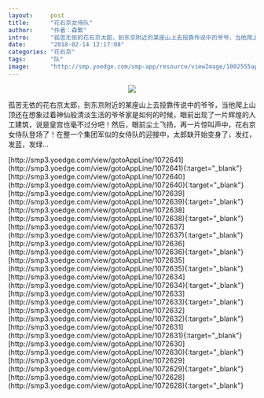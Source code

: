 ```yaml
---
layout:     post
title:      "花右京女侍队"
author:     "作者：森繁"
intro:      "孤苦无依的花右京太郎，到东京附近的某座山上去投靠传说中的爷爷，当他爬上山顶还在想象过着神仙般清淡生活的爷爷家是如何的时候，眼前出现了一片辉煌的人工建筑，说是皇宫也毫不过分吧！然后，眼前尘土飞扬，再一片惊叫声中，花右京女侍队登场了！在整一个集团军似的女侍队的迎接中，太郎缺开始变身了，发红，发蓝，发绿…"
date:       "2018-02-14 12:17:08"
categories: "花右京"
tags:       "队"
image:      "http://smp.yoedge.com/smp-app/resource/viewImage/1002555appline.png"
---
```

<div style="text-align: center">
<p><img src="http://smp.yoedge.com/smp-app/resource/viewImage/1002555appline.png"/></p>
</div>
<p class="post-meta">
<span>孤苦无依的花右京太郎，到东京附近的某座山上去投靠传说中的爷爷，当他爬上山顶还在想象过着神仙般清淡生活的爷爷家是如何的时候，眼前出现了一片辉煌的人工建筑，说是皇宫也毫不过分吧！然后，眼前尘土飞扬，再一片惊叫声中，花右京女侍队登场了！在整一个集团军似的女侍队的迎接中，太郎缺开始变身了，发红，发蓝，发绿…</span>
</p>
[http://smp3.yoedge.com/view/gotoAppLine/1072641](http://smp3.yoedge.com/view/gotoAppLine/1072641){:target="_blank"}
[http://smp3.yoedge.com/view/gotoAppLine/1072640](http://smp3.yoedge.com/view/gotoAppLine/1072640){:target="_blank"}
[http://smp3.yoedge.com/view/gotoAppLine/1072639](http://smp3.yoedge.com/view/gotoAppLine/1072639){:target="_blank"}
[http://smp3.yoedge.com/view/gotoAppLine/1072638](http://smp3.yoedge.com/view/gotoAppLine/1072638){:target="_blank"}
[http://smp3.yoedge.com/view/gotoAppLine/1072637](http://smp3.yoedge.com/view/gotoAppLine/1072637){:target="_blank"}
[http://smp3.yoedge.com/view/gotoAppLine/1072636](http://smp3.yoedge.com/view/gotoAppLine/1072636){:target="_blank"}
[http://smp3.yoedge.com/view/gotoAppLine/1072635](http://smp3.yoedge.com/view/gotoAppLine/1072635){:target="_blank"}
[http://smp3.yoedge.com/view/gotoAppLine/1072634](http://smp3.yoedge.com/view/gotoAppLine/1072634){:target="_blank"}
[http://smp3.yoedge.com/view/gotoAppLine/1072633](http://smp3.yoedge.com/view/gotoAppLine/1072633){:target="_blank"}
[http://smp3.yoedge.com/view/gotoAppLine/1072632](http://smp3.yoedge.com/view/gotoAppLine/1072632){:target="_blank"}
[http://smp3.yoedge.com/view/gotoAppLine/1072631](http://smp3.yoedge.com/view/gotoAppLine/1072631){:target="_blank"}
[http://smp3.yoedge.com/view/gotoAppLine/1072630](http://smp3.yoedge.com/view/gotoAppLine/1072630){:target="_blank"}
[http://smp3.yoedge.com/view/gotoAppLine/1072629](http://smp3.yoedge.com/view/gotoAppLine/1072629){:target="_blank"}
[http://smp3.yoedge.com/view/gotoAppLine/1072628](http://smp3.yoedge.com/view/gotoAppLine/1072628){:target="_blank"}


